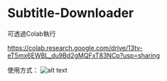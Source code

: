 # Subtitle-Downloader

可透過Colab執行

https://colab.research.google.com/drive/13tv-eT5mx6EWBL_du9Bd2gMQFxT83NCp?usp=sharing

使用方式：
![alt text](https://github.com/wayneclub/Subtitle-Downloader/blob/main/guide.png?raw=true)

